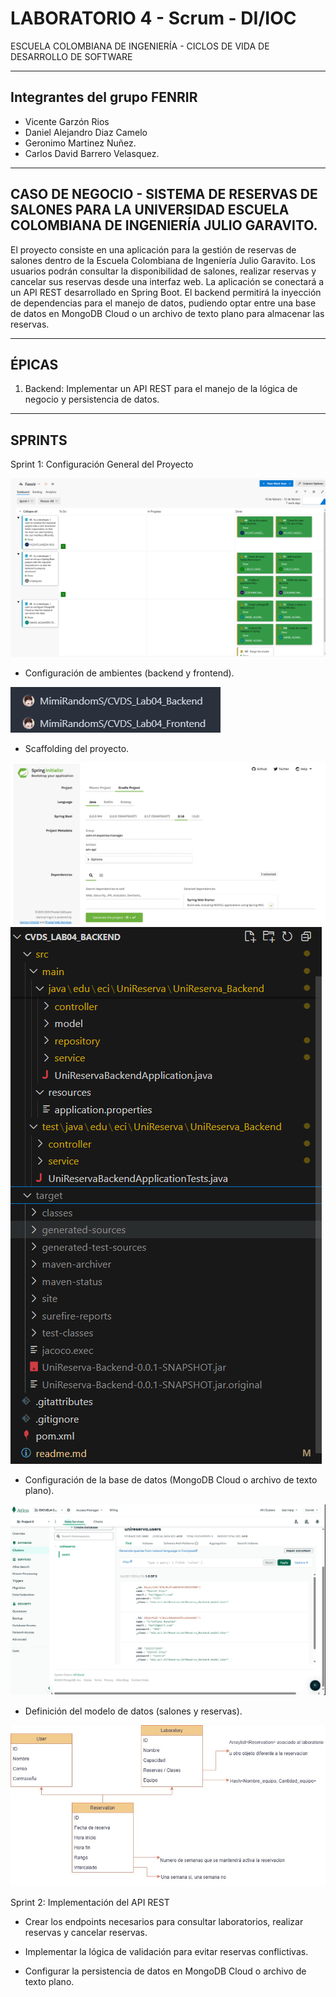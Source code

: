 # LABORATORIO 4 - Scrum - DI/IOC
ESCUELA COLOMBIANA DE INGENIERÍA - CICLOS DE VIDA DE DESARROLLO DE SOFTWARE

---

## Integrantes del grupo FENRIR

- Vicente Garzón Rios
- Daniel Alejandro Diaz Camelo
- Geronimo Martinez Nuñez.
- Carlos David Barrero Velasquez.

---

## CASO DE NEGOCIO - SISTEMA DE RESERVAS DE SALONES PARA LA UNIVERSIDAD ESCUELA COLOMBIANA DE INGENIERÍA JULIO GARAVITO.

El proyecto consiste en una aplicación para la gestión de reservas de salones dentro de la Escuela Colombiana de Ingeniería Julio Garavito. Los usuarios podrán consultar la disponibilidad de salones, realizar reservas y cancelar sus reservas desde una interfaz web. La aplicación se conectará a un API REST desarrollado en Spring Boot. El backend permitirá la inyección de dependencias para el manejo de datos, pudiendo optar entre una base de datos en MongoDB Cloud o un archivo de texto plano para almacenar las reservas.

---

## ÉPICAS
1. Backend: Implementar un API REST para el manejo de la lógica de negocio y persistencia de datos.

---

## SPRINTS
Sprint 1: Configuración General del Proyecto

![Text](assets/1.png)

  - Configuración de ambientes (backend y frontend).

  ![Text](assets/5.png)

  - Scaffolding del proyecto.

  ![Text](assets/6.png)
  ![Text](assets/2.png)

  - Configuración de la base de datos (MongoDB Cloud o archivo de texto plano).

  ![Text](assets/3.jpg)

  - Definición del modelo de datos (salones y reservas).

  ![Text](assets/4.jpg)

Sprint 2: Implementación del API REST

  - Crear los endpoints necesarios para consultar laboratorios, realizar reservas y cancelar reservas.

  - Implementar la lógica de validación para evitar reservas conflictivas.

  - Configurar la persistencia de datos en MongoDB Cloud o archivo de texto plano.
